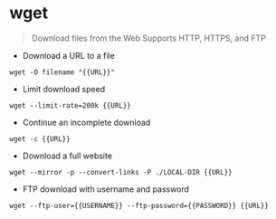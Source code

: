 # wget

> Download files from the Web
> Supports HTTP, HTTPS, and FTP

- Download a URL to a file

`wget -O filename "{{URL}}"`

- Limit download speed

`wget --limit-rate=200k {{URL}}`

- Continue an incomplete download 

`wget -c {{URL}}`

- Download a full website

`wget --mirror -p --convert-links -P ./LOCAL-DIR {{URL}}`

- FTP download with username and password

`wget --ftp-user={{USERNAME}} --ftp-password={{PASSWORD}} {{URL}}`

